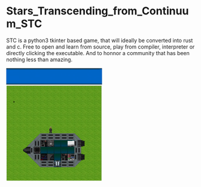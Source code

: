 # Stars_Transcending_from_Continuum_STC
STC is a python3 tkinter based game, that will ideally be converted into rust and c.
Free to open and learn from source, play from compiler, interpreter or directly clicking the executable. 
And to honnor a community that has been nothing less than amazing.

![alt text](https://github.com/Tavnos/Stars_Transcending_Continuum_STC/blob/master/stc.png)
